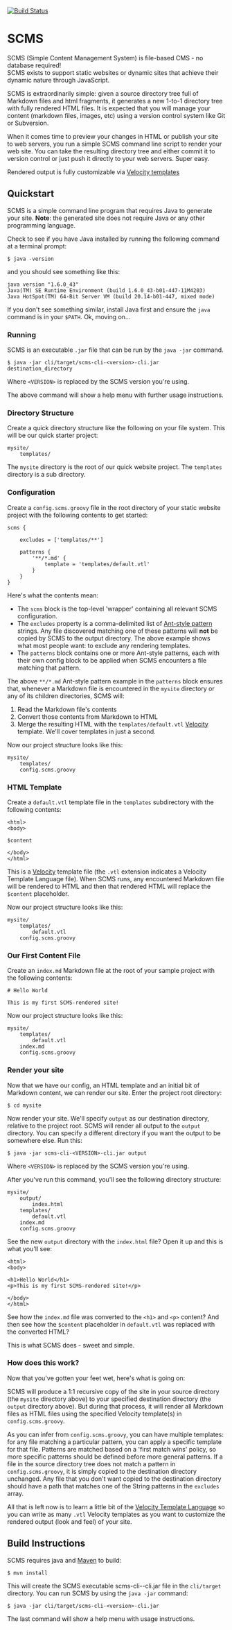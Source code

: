 [![Build Status](https://travis-ci.org/lhazlewood/scms.png)](https://travis-ci.org/lhazlewood/scms)
# SCMS

SCMS (Simple Content Management System) is file-based CMS - no database required!  
SCMS exists to support static websites or dynamic sites that achieve their dynamic nature through JavaScript.

SCMS is extraordinarily simple: given a source directory tree full of Markdown files and html fragments, it
generates a new 1-to-1 directory tree with fully rendered HTML files.  It is expected that you will manage your content
(markdown files, images, etc) using a version control system like Git or Subversion.

When it comes time to preview your changes in HTML or publish your site to web servers, you run a simple SCMS command
line script to render your web site.  You can take the resulting directory tree and either commit it to version control
or just push it directly to your web servers.  Super easy.

Rendered output is fully customizable via [Velocity templates](http://velocity.apache.org/engine/devel/user-guide.html)

## Quickstart

SCMS is a simple command line program that requires Java to generate your site. **Note**: the generated site does not 
require Java or any other programming language.

Check to see if you have Java installed by running the following command at a terminal prompt:

    $ java -version

and you should see something like this:

    java version "1.6.0_43"
    Java(TM) SE Runtime Environment (build 1.6.0_43-b01-447-11M4203)
    Java HotSpot(TM) 64-Bit Server VM (build 20.14-b01-447, mixed mode)

If you don't see something similar, install Java first and ensure the `java` command is in your `$PATH`.  Ok, moving on...

### Running

SCMS is an executable `.jar` file that can be run by the `java -jar` command.

    $ java -jar cli/target/scms-cli-<version>-cli.jar destination_directory

Where `<VERSION>` is replaced by the SCMS version you're using. 

The above command will show a help menu with further usage instructions.

### Directory Structure

Create a quick directory structure like the following on your file system.  This will be our quick starter project:

    mysite/
        templates/

The `mysite` directory is the root of our quick website project.  The `templates` directory is a sub directory.

### Configuration

Create a `config.scms.groovy` file in the root directory of your static website project with the following contents to get started:

    scms {

        excludes = ['templates/**']

        patterns {
            '**/*.md' {
                template = 'templates/default.vtl'
            }
        }
    }

Here's what the contents mean:

- The `scms` block is the top-level 'wrapper' containing all relevant SCMS configuration.
- The `excludes` property is a comma-delimited list of [Ant-style pattern](http://ant.apache.org/manual/dirtasks.html#patterns) strings. Any
  file discovered matching one of these patterns will **not** be copied by SCMS to the output directory.
  The above example shows what most people want: to exclude any rendering templates.
- The `patterns` block contains one or more Ant-style patterns, each with their own config block to be applied when
  SCMS encounters a file matching that pattern.

The above `**/*.md` Ant-style pattern example in the `patterns` block ensures that, whenever a Markdown file is
encountered in the `mysite` directory or any of its children directories, SCMS will:

1. Read the Markdown file's contents
2. Convert those contents from Markdown to HTML
3. Merge the resulting HTML with the `templates/default.vtl` [Velocity](http://velocity.apache.org/engine/devel/user-guide.html) template.
   We'll cover templates in just a second.

Now our project structure looks like this:

    mysite/
        templates/
        config.scms.groovy

### HTML Template

Create a `default.vtl` template file in the `templates` subdirectory with the following contents:

    <html>
    <body>

    $content

    </body>
    </html>

This is a [Velocity](http://velocity.apache.org/engine/devel/user-guide.html) template file (the `.vtl` extension
indicates a Velocity Template Language file).  When SCMS runs, any encountered Markdown file will be
rendered to HTML and then that rendered HTML will replace the `$content` placeholder.

Now our project structure looks like this:

    mysite/
        templates/
            default.vtl
        config.scms.groovy

### Our First Content File

Create an `index.md` Markdown file at the root of your sample project with the following contents:

    # Hello World

    This is my first SCMS-rendered site!

Now our project structure looks like this:

    mysite/
        templates/
            default.vtl
        index.md
        config.scms.groovy

### Render your site

Now that we have our config, an HTML template and an initial bit of Markdown content, we can render our site.  Enter the 
project root directory:

    $ cd mysite

Now render your site.  We'll specify `output` as our destination directory, relative to the project root.  SCMS
will render all output to the `output` directory.  You can specify a different directory if you want the output to be
somewhere else.  Run this:

    $ java -jar scms-cli-<VERSION>-cli.jar output

Where `<VERSION>` is replaced by the SCMS version you're using.

After you've run this command, you'll see the following directory structure:

    mysite/
        output/
            index.html
        templates/
            default.vtl
        index.md
        config.scms.groovy

See the new `output` directory with the `index.html` file?  Open it up and this is what you'll see:

    <html>
    <body>

    <h1>Hello World</h1>
    <p>This is my first SCMS-rendered site!</p>

    </body>
    </html>

See how the `index.md` file was converted to the `<h1>` and `<p>` content?  And then see how the
`$content` placeholder in `default.vtl` was replaced with the converted HTML?

This is what SCMS does - sweet and simple.

### How does this work?

Now that you've gotten your feet wet, here's what is going on:

SCMS will produce a 1:1 recursive copy of the site in your source directory (the `mysite` directory above) to your 
specified destination directory (the `output` directory above).  But during that process, it will render all Markdown 
files as HTML files using the specified Velocity template(s) in `config.scms.groovy`.

As you can infer from `config.scms.groovy`, you can have multiple templates: for any file matching a particular pattern,
you can apply a specific template for that file.  Patterns are matched based on a 'first match wins' policy, so more
specific patterns should be defined before more general patterns.  If a file in the source directory tree does not 
match a pattern in `config.scms.groovy`, it is simply copied to the destination directory unchanged.  Any file that you
don't want copied to the destination directory should have a path that matches one of the String patterns in the 
`excludes` array.

All that is left now is to learn a little bit of the [Velocity Template Language](http://velocity.apache.org/engine/devel/user-guide.html#Velocity_Template_Language_VTL:_An_Introduction)
so you can write as many `.vtl` Velocity templates as you want to customize the rendered output (look and feel) of your
site.

## Build Instructions

SCMS requires java and [Maven](http://maven.apache.org/) to build:

    $ mvn install
    
This will create the SCMS executable scms-cli-<version>-cli.jar file in the `cli/target` directory.  You can run SCMS 
by using the `java -jar` command:

    $ java -jar cli/target/scms-cli-<version>-cli.jar

The last command will show a help menu with usage instructions.
